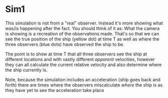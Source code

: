 # Sim1

This simulation is not from a "real" observer. Instead it's more showing what was/is happening
after the fact. You should think of it as: What the camera is showing is a recreation of the observations made.
That's so that we can see the true position of the ship (yellow dot) at time T as well as where the three observers
(blue dots) have observed the ship to be.

The point is to show at time T that all three observers see the ship at different locations
and with vastly different _apparent_ velocities, however they can all calculate
the current relative velocity and also determine where the ship currently is.

Note, because the simulation includes an acceleration (ship goes back and forth)
there are times where the observers miscalculate _where_ the ship is as they have yet
to see the acceleration take place